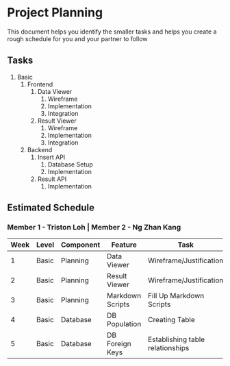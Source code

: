 # Project Planning

This document helps you identify the smaller tasks and helps you create a rough schedule for you and your partner to follow

## Tasks

1. Basic
    1. Frontend
        1. Data Viewer
            1. Wireframe
            2. Implementation
            3. Integration
        2. Result Viewer
            1. Wireframe
            2. Implementation
            3. Integration
    <!-- 2. Mobile
        1. Data Viewer
            1. Wireframe
            2. Implementation
            3. Integration
        2. Result Viewer
            1. Wireframe
            2. Implementation
            3. Integration -->
    2. Backend
        1. Insert API
            1. Database Setup
            2. Implementation
        2. Result API
            1. Implementation

## Estimated Schedule

### Member 1 - Triston Loh | Member 2 - Ng Zhan Kang

| Week | Level | Component | Feature       | Task  |Responsibility          |
| ---- | ----- | --------- | ------------- | -------------- |------------|
| 1    | Basic | Planning  | Data Viewer   | Wireframe/Justification      |Both |
| 2    | Basic | Planning  | Result Viewer | Wireframe/Justification     |Both |
| 3    | Basic | Planning  | Markdown Scripts | Fill Up Markdown Scripts | Both |
| 4    | Basic | Database  | DB Population  | Creating Table  |Both |
| 5    | Basic | Database  | DB Foreign Keys  | Establishing table relationships |Both |


